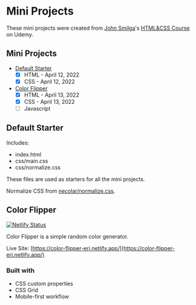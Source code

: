 # Mini Projects

These mini projects were created from [John Smilga](https://www.johnsmilga.com/)'s [HTML&CSS Course](https://www.udemy.com/course/in-depth-html-css-course-build-responsive-websites/?referralCode=40C89DF13A25C5EC2CCF) on Udemy.

## Mini Projects

- [Default Starter](#default-starter)
  - [x] HTML - April 12, 2022
  - [x] CSS - April 12, 2022
- [Color Flipper](#color-flipper)
  - [x] HTML - April 13, 2022
  - [x] CSS - April 13, 2022
  - [ ] Javascript

## Default Starter

Includes:

- index.html
- css/main.css
- css/normalize.css

These files are used as starters for all the mini projects.

Normalize CSS from [necolar/normalize.css](https://github.com/necolas/normalize.css/).

## Color Flipper

[![Netlify Status](https://api.netlify.com/api/v1/badges/253f4060-0b00-4d04-9ba6-81a201c25a3b/deploy-status)](https://app.netlify.com/sites/color-flipper-erj/deploys)

Color Flipper is a simple random color generator.

Live Site: [https://color-flipper-erj.netlify.app/](https://color-flipper-erj.netlify.app/)

### Built with

- CSS custom properties
- CSS Grid
- Mobile-first workflow
